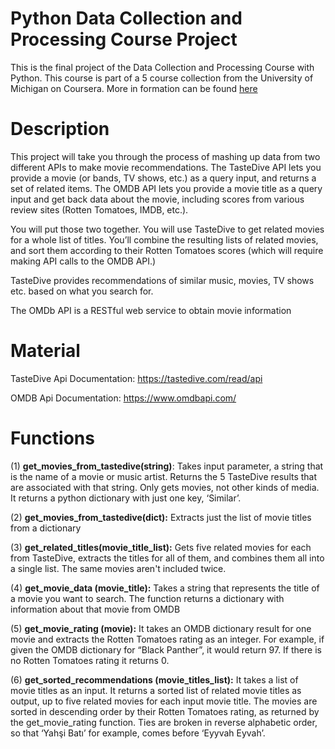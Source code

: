 # Python Data Collection and Processing Course Project
This is the final project of the Data Collection and Processing Course with Python. This course is part of a 5 course collection from the University of Michigan on Coursera. More in formation can be found [here](https://www.coursera.org/learn/data-collection-processing-python/home/welcome)

# Description
This project will take you through the process of mashing up data from two different APIs to make movie recommendations. The TasteDive API lets you provide a movie (or bands, TV shows, etc.) as a query input, and returns a set of related items. The OMDB API lets you provide a movie title as a query input and get back data about the movie, including scores from various review sites (Rotten Tomatoes, IMDB, etc.).

You will put those two together. You will use TasteDive to get related movies for a whole list of titles. You’ll combine the resulting lists of related movies, and sort them according to their Rotten Tomatoes scores (which will require making API calls to the OMDB API.)

TasteDive provides recommendations of similar music, movies, TV shows etc. based on what you search for.

The OMDb API is a RESTful web service to obtain movie information


# Material
TasteDive Api Documentation: https://tastedive.com/read/api

OMDB Api Documentation: https://www.omdbapi.com/

# Functions
(1) **get_movies_from_tastedive(string)**:
Takes input parameter, a string that is the name of a movie or music artist. Returns the 5 TasteDive results that are associated with that string. Only gets movies, not other kinds of media. It returns a python dictionary with just one key, ‘Similar’.

(2) **get_movies_from_tastedive(dict):**
Extracts just the list of movie titles from a dictionary 

(3) **get_related_titles(movie_title_list):**
Gets five related movies for each from TasteDive, extracts the titles for all of them, and combines them all into a single list. The same movies aren't included twice.

(4) **get_movie_data (movie_title):**
Takes a string that represents the title of a movie you want to search. The function returns a dictionary with information about that movie from OMDB

(5) **get_movie_rating (movie):**
It takes an OMDB dictionary result for one movie and extracts the Rotten Tomatoes rating as an integer. For example, if given the OMDB dictionary for “Black Panther”, it would return 97. If there is no Rotten Tomatoes rating it returns 0.

(6) **get_sorted_recommendations (movie_titles_list):**
It takes a list of movie titles as an input. It returns a sorted list of related movie titles as output, up to five related movies for each input movie title. The movies are sorted in descending order by their Rotten Tomatoes rating, as returned by the get_movie_rating function. Ties are broken in reverse alphabetic order, so that ‘Yahşi Batı’ for example, comes before ‘Eyyvah Eyvah’.
